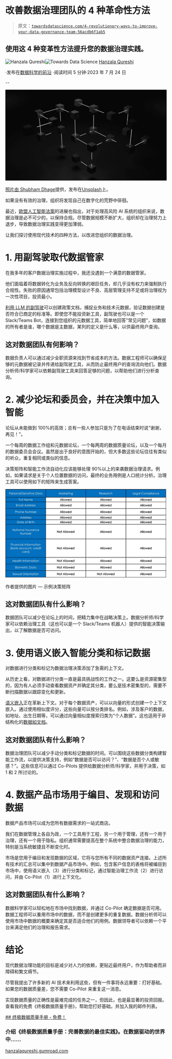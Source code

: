 # 改善数据治理团队的 4 种革命性方法

> 原文：[`towardsdatascience.com/4-revolutionary-ways-to-improve-your-data-governance-team-56acdb6f1ab5`](https://towardsdatascience.com/4-revolutionary-ways-to-improve-your-data-governance-team-56acdb6f1ab5)

## 使用这 4 种变革性方法提升您的数据治理实践。

[](https://hanzalaqureshi.medium.com/?source=post_page-----56acdb6f1ab5--------------------------------)![Hanzala Qureshi](https://hanzalaqureshi.medium.com/?source=post_page-----56acdb6f1ab5--------------------------------)[](https://towardsdatascience.com/?source=post_page-----56acdb6f1ab5--------------------------------)![Towards Data Science](https://towardsdatascience.com/?source=post_page-----56acdb6f1ab5--------------------------------) [Hanzala Qureshi](https://hanzalaqureshi.medium.com/?source=post_page-----56acdb6f1ab5--------------------------------)

·发布在[数据科学的前沿](https://towardsdatascience.com/?source=post_page-----56acdb6f1ab5--------------------------------) ·阅读时间 5 分钟·2023 年 7 月 24 日

--

![](img/54b3ebd34c2152b05dfd0a20553933c3.png)

[照片由 Shubham Dhage](https://unsplash.com/@theshubhamdhage?utm_source=medium&utm_medium=referral)提供，发布在[Unsplash](https://unsplash.com/?utm_source=medium&utm_medium=referral)上。

如果没有有效的治理，组织将发现自己在数字化的荒野中徘徊。

最近，[欧盟人工智能法案](https://artificialcorner.com/eu-ai-regulation-demystified-the-top-10-things-you-need-to-know-94502c90bde4)的进展也指出，对于处理高风险 AI 系统的组织来说，数据治理是必不可少的，以保持合规。尽管数据规模不断扩大，组织却在治理努力上退步，导致数据治理实践变得更加薄弱。

让我们探讨使用现代技术的四种方法，以改进您组织的数据治理。

# 1. 用副驾驶取代数据管家

在我多年的客户数据治理实施过程中，我还没遇到一个满意的数据管家。

他们面临着将数据转化为业务及反向转换的艰巨任务，却几乎没有权力来强制执行合规性。失败的原因通常包括治理模型设计不良、高层管理支持不足或将治理视为一次性项目，投资最小。

[利用 LLM 的副驾驶](https://atlan.com/ai/)可以创建政策文档，捕捉业务和技术元数据，验证数据创建是否符合已商定的标准等。即使您不能投资新工具，副驾驶也可以是一个 Slack/Teams Bot，连接到您组织的元数据工具，简单地回答"常见问题"，如数据的所有者是谁，哪个数据是主数据，某列的定义是什么等，以供最终用户查询。

## **这对数据团队有何影响？**

数据负责人可以通过减少全职资源来找到节省成本的方法。数据工程师可以确保足够的元数据被记录并传递给副驾驶工具，从而防止最终用户的查询流向他们。数据分析师/科学家可以依赖副驾驶工具来回答足够的问题，以帮助他们进行分析查询。

# 2\. 减少论坛和委员会，并在决策中加入智能

论坛从未能做到 100%的高效；总有一些人参加只是为了在电话结束时说“谢谢，再见！”。

一个每周的数据工作组和元数据论坛，一个每两周的数据质量论坛，以及一个每月的数据委员会会议。虽然是出于良好的意图开始的，但大多数这些论坛往往有类似的听众，重复相同或类似的信息。

决策矩阵和智能工作流自动化应该能够处理 90%以上的来袭数据治理请求。例如，如果请求是关于个人位置数据的访问，最终的业务用例是人口统计分析。治理工具可以使用如下的矩阵来生成答案。

![](img/0ef3e8d7f5d47d0ef64c7de1f3e3eac4.png)

作者提供的图片 — 示例决策矩阵

## 这对数据团队有什么影响？

数据团队可以减少在论坛上的时间，把精力集中在战略决策上。数据分析师/科学家可以依赖治理工具（这也可以是一个 Slack/Teams 机器人）提供的智能决策输出，以了解数据是否可访问。

# 3\. 使用语义嵌入智能分类和标记数据

对数据进行分类和标记为数据治理决策添加了急需的上下文。

从历史上看，对数据进行分类一直是最具挑战性的工作之一。这要么是资源密集型的，因为有人必须手动查看数据资产并确定其分类，要么是技术密集型的，需要不断扫描数据以跟踪变化和更新。

[语义嵌入](https://medium.com/towards-data-science/3-simple-and-powerful-ways-this-ai-technique-will-transform-data-management-fe2b66fb9a03)正在革新上下文。对于每个数据资产，可以以向量的形式创建一个上下文嵌入。通过使用相似度评分，这些向量可以按分类排名。例如，涉及客户的数据，如地址、出生日期等，可以通过向量相似度搜索归类为“个人数据”。这也适用于非结构化的[数据如文档](https://hanzalaqureshi.medium.com/the-5-simple-steps-to-create-a-powerful-ai-driven-document-search-tool-ecd502fa6637)。

## 这对数据团队有什么影响？

数据治理团队可以减少手动分类和标记数据的时间。可以围绕这些数据分类构建智能工作流，以提供决策支持，例如“数据是否可以访问？”、“数据是否个人或敏感？”。这些信息可以通过 Co-Pilots 提供给数据分析师/科学家，并用于决策，如 1 和 2 所讨论的。

# 4. 数据产品市场用于编目、发现和访问数据

数据产品市场可以成为您所有数据需求的一站式商店。

我们在数据管理上各自为政，一个工具用于工程，另一个用于管理，还有一个用于治理，还有一个用于隐私。组织通常需要提高在整个系统中整合数据治理的能力，特别是当系统敏捷且不断变化时。

市场是您用于编目和发现数据的区域，它将与您所有不同的数据资产连接。上述所有技术的汇总可以集中到数据产品市场中。例如，包含客户信息的表格将被编目到市场中，使用语义嵌入（3）进行分类和标记，通过智能治理工作流（2）进行访问，并由 Co-Pilot（1）进行上下文化。

## 这对数据团队有什么影响？

数据科学家可以轻松地在市场中找到数据，并通过 Co-Pilot 确定数据是否可用。数据工程师可以重用市场中的数据，而不是创建更多的重复数据。数据分析师可以使用市场中数据的概要来确定其是否适合他们的用例。数据领导者可以依赖一个平台来满足他们的治理和报告需求。

# 结论

现代数据治理功能的目标是减少对人力的依赖，更贴近最终用户，作为帮助者而非障碍和繁文缛节。

尽管我提出了许多新的 AI 技术来利用这些，但有一件事将永远重要：打好基础。如果您的数据质量差，您不需要 Co-Pilot 来重复这一消息。

实现数据质量的正确性是最难完成的任务之一，但因此，也是最显著的投资回报。查看我的免费《终极数据质量手册》，帮助您打好基础，并加入我的邮件列表。

[## 终极数据质量手册 - 免费！](https://hanzalaqureshi.gumroad.com/l/cfijx?layout=profile&source=post_page-----56acdb6f1ab5--------------------------------)

### 介绍《终极数据质量手册：完善数据的最佳实践》。在数据驱动的世界中……

[hanzalaqureshi.gumroad.com](https://hanzalaqureshi.gumroad.com/l/cfijx?layout=profile&source=post_page-----56acdb6f1ab5--------------------------------)
